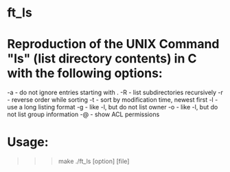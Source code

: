 # ft_ls

# Reproduction of the UNIX Command "ls" (list directory contents) in C with the following options:
-a      - do not ignore entries starting with .
-R      - list subdirectories recursively
-r      - reverse order while sorting
-t      - sort by modification time, newest first
-l      - use a long listing format
-g      - like -l, but do not list owner
-o      - like -l, but do not list group information
-@      - show ACL permissions


# Usage:
>>> make
>>> ./ft_ls [option] [file]
